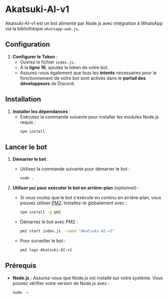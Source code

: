 # Akatsuki-AI-v1

Akatsuki-AI-v1 est un bot alimenté par Node.js avec intégration à WhatsApp via la bibliothèque `whatsapp-web.js`.

## Configuration

1. **Configurer le Token** :
   - Ouvrez le fichier `index.js`.
   - À la **ligne 16**, ajoutez le token de votre bot.
   - Assurez-vous également que tous les **intents** nécessaires pour le fonctionnement de votre bot sont activés dans le **portail des développeurs** de Discord.


## Installation

1. **Installer les dépendances** :
   - Exécutez la commande suivante pour installer les modules Node.js requis :
     ```bash
     npm install
     ```

## Lancer le bot

1. **Démarrer le bot** :
   - Utilisez la commande suivante pour démarrer le bot :
     ```bash
     node .
     ```

2. **Utiliser `pm2` pour exécuter le bot en arrière-plan** (optionnel) :
   - Si vous voulez que le bot s'exécute en continu en arrière-plan, vous pouvez utiliser [PM2](https://pm2.keymetrics.io/). Installez-le globalement avec :
     ```bash
     npm install -g pm2
     ```
   - Démarrez le bot avec PM2 :
     ```bash
     pm2 start index.js --name "Akatsuki-AI-v1"
     ```
   - Pour surveiller le bot :
     ```bash
     pm2 logs Akatsuki-AI-v1
     ```

## Prérequis

- **Node.js** : Assurez-vous que Node.js est installé sur votre système. Vous pouvez vérifier votre version de Node.js avec :
  ```bash
  node -v
  ```
